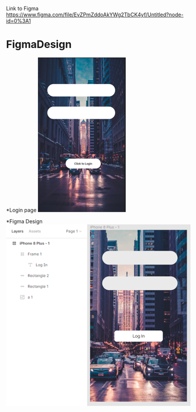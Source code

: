 Link to Figma https://www.figma.com/file/EvZPmZddoAkYWg2TbCK4yf/Untitled?node-id=0%3A1
# FigmaDesign

*Login page
![mainLogin.png](https://github.com/advancepro/FigmaDesign/blob/master/mainLogin.PNG)

*Figma Design
![figma(2).png](https://github.com/advancepro/FigmaDesign/blob/master/figma%20(2).PNG)

